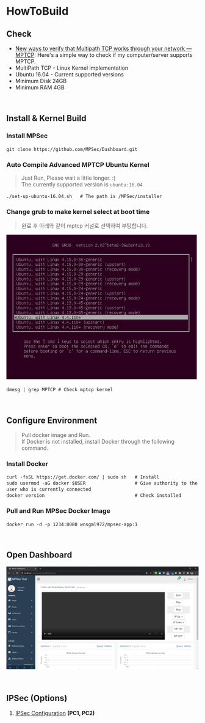# HowToBuild

## Check

* [New ways to verify that Multipath TCP works through your network — MPTCP](http://blog.multipath-tcp.org/blog/html/2015/12/16/mptcp_tools.html): Here's a simple way to check if my computer/server supports MPTCP.
* MultiPath TCP - Linux Kernel implementation
* Ubuntu 16.04 - Current supported versions
* Minimum Disk 24GB
* Minimum RAM 4GB



<br/>

## Install & Kernel Build

### Install MPSec

~~~shell
git clone https://github.com/MPSec/Dashboard.git
~~~

### Auto Compile Advanced MPTCP Ubuntu Kernel

> Just Run, Please wait a little longer. :) <br/>
> The currently supported version is `ubuntu:16.04`

~~~shell
./set-up-ubuntu-16.04.sh   # The path is /MPSec/installer
~~~

### Change grub to make kernel select at boot time

> 완료 후 아래와 같이 mptcp 커널로 선택하여 부팅합니다. 

<img src="/assets/mptcp-kernel.png" width="500px" height="380px"/>

~~~shell
dmesg | grep MPTCP # Check mptcp kernel
~~~


<br/>

## Configure Environment

> Pull docker image and Run. <br/>
> If Docker is not installed, install Docker through the following command.

### Install Docker

~~~shell
curl -fsSL https://get.docker.com/ | sudo sh   # Install
sudo usermod -aG docker $USER                  # Give authority to the user who is currently connected
docker version                                 # Check installed
~~~

### Pull and Run MPSec Docker Image

~~~docker
docker run -d -p 1234:8080 wnsgml972/mpsec-app:1
~~~



<br/>

## Open Dashboard

![dashboard](/assets/open.png)





<br/>

## IPSec (Options)

1. [IPSec Configuration](https://github.com/MPSec/Dashboard/blob/master/contents/ipsec.md) **(PC1, PC2)**

<!-- 
FFServer & IPSec 구성
1. `/Dashboard/conf/ffserver.conf` file open -> Add custom IP1 in `ACL allow` **(PC1)**
2. [IPSec Configuration](https://github.com/MPSec/Dashboard/blob/master/contents/ipsec.md) **(PC1, PC2)**
3. wget 사용을 위해 ROOT에 file1 ~ file4 올려놓기 **(PC2)**
4. Custom Network 구성 **(PC1, PC2)**
 -->

